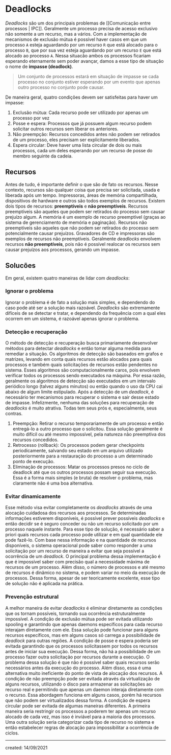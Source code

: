 # Deadlocks
*Deadlocks* são um dos principais problemas de [[Comunicação entre processos | IPC]]. Geralmente um processo precisa de acesso exclusivo não somente a um recurso, mas a vários. Com a implementação de mecanismos de exclusão mútua é possível haver casos em que um processo `A` esteja aguardando por um recurso `R` que está alocado para o processo `B`, que por sua vez esteja aguardando por um recurso `E` que está alocado ao processo `A`. Nessa situacão ambos os processos ficariam esperando eternamente sem poder avançar, damos a esse tipo de situação o nome de **impasse (deadlock)**.

> Um conjunto de processos estará em situação de impasse se cada processo no conjunto estiver esperando por um evento que apenas outro processo no conjunto pode causar.

De maneira geral, quatro condições devem ser satisfeitas para haver um impasse:

1. Exclusão mútua: Cada recurso pode ser utilizado por apenas um processo por vez
2. Posse e espera: Processos que já possuem algum recurso podem solicitar outros recursos sem liberar os anteriores.
3. Não preempção: Recursos concedidos antes não podem ser retirados de um processo, eles precisam ser explicitamente liberados.
4. Espera circular: Deve haver uma lista circular de dois ou mais processos, cada um deles esperando por um recurso de posse do membro seguinte da cadeia.

## Recursos
Antes de tudo, é importante definir o que são de fato os recursos. Nesse contexto, recursos são qualquer coisa que precisa ser solicitada, usada e liberada após um tempo. Impressoras, áreas de memória compartilhada, dispositivos de hardware e outros são todos exemplos de recursos.
Existem dois tipos de recursos: **preemptíveis** e **não preemptíveis**. Recursos preemptíveis são aqueles que podem ser retirados do processo sem causar prejuízo algum. A memória é um exemplo de recurso preemptível (graças ao sistema de gerenciamento de memória e paginação). Recursos não preemptíveis são aqueles que não podem ser retirados do processo sem potencialmente causar prejuízos. Gravadores de CD e impressoras são exemplos de recursos não preemptíveis.
Geralmente *deadlocks* envolvem recursos **não preemptíveis**, pois não é possível realocar os recursos sem causar prejuízos aos processos, gerando um impasse.

## Solucões
Em geral, existem quatro maneiras de lidar com *deadlocks*:

### Ignorar o problema
Ignorar o problema é de fato a solução mais simples, e dependendo do caso pode até ser a solução mais razoável. *Deadlocks* são extremamente difíceis de se detectar e tratar, e dependendo da frequência com a qual eles ocorrem em um sistema, é razoável apenas ignorar o problema.

### Detecção e recuperação
O método de detecção e recuperação busca primariamente desenvolver métodos para detectar *deadlocks* e então tomar alguma medida para remediar a situação.
Os algoritmos de detecção são baseados em grafos e matrizes, levando em conta quais recursos estão alocados para quais processos e também quais solicitações de recursos estão pendentes no sistema. Esses algoritmos são computacionalmente caros, pois envolvem verificar todos os processos sendo executados na máquina. Por essa razão, geralmente os algoritmos de detecção são executados em um intervalo periódico longo (talvez alguns minutos) ou então quando o uso da CPU cai abaixo de algum limite estipulado.
Após a detecção de um *deadlock*, é necessário ter mecanismos para recuperar o sistema e sair desse estado de impasse. Infelizmente, nenhuma das soluções para recuperação de *deadlocks* é muito atrativa. Todas tem seus prós e, especialmente, seus contras.

1. Preempção: Retirar o recurso temporariamente de um processo e então entregá-lo a outro processo que o solicitou. Essa solução geralmente é muito difícil ou até mesmo impossível, pela natureza não preemptiva dos recursos concedidos.
2. Retrocesso (rollback): Os processos podem gerar checkpoints periodicamente, salvando seu estado em um arquivo utilizado posteriormente para a restauração do processo a um determinado ponto de execução.
3. Eliminação de processos: Matar os processos presos no ciclo de deadlock até que os outros processos possam seguir sua execução. Essa é a forma mais simples (e bruta) de resolver o problema, mas claramente não é uma boa alternativa.

### Evitar dinamicamente
Esse método visa evitar completamente os *deadlocks* através de uma alocação cuidadosa dos recursos aos processos. Se determinadas informações estiverem disponíveis, é possível prever possíveis *deadlocks* e então decidir se é seguro conceder ou não um recurso solicitado por um processo naquele instante.
Para esse tipo de solução, é necessário saber a priori quais recursos cada processo pode utilizar e em qual quantidade ele pode fazê-lo. Com base nessa informação e na quantidade de recursos disponíveis, o sistema operacional pode saber como responder a uma solicitação por um recurso de maneira a evitar que seja possível a ocorrência de um *deadlock*.
O principal problema dessa implementação é que é impossível saber com precisão qual a necessidade máxima de recursos de um processo. Além disso, o número de processos e até mesmo de recursos é dinâmico no sistema, e podem variar no meio da execução de processos. Dessa forma, apesar de ser teoricamente excelente, esse tipo de solução não é aplicada na prática.

### Prevenção estrutural
A melhor maneira de evitar *deadlocks* é eliminar diretamente as condições que os tornam possíveis, tornando sua ocorrência estruturalmente impossível.
A condição de exclusão mútua pode ser evitada utilizando spooling e garantindo que apenas daemons específicos para cada recurso interajam diretamente com ele. Essa solução pode funcionar para alguns recursos específicos, mas em alguns casos só carrega a possibilidade de *deadlock* para outras regiões.
A condição de posse e espera poderia ser evitada garantindo que os processos solicitassem por todos os recursos antes de iniciar sua execução. Dessa forma, não há a possibilidade de um processo fazer outra solicitação por recursos durante a execução. O problema dessa solução é que não é possível saber quais recursos serão necessários antes da execução do processo. Além disso, essa é uma alternativa muito ineficiente do ponto de vista de alocação dos recursos.
A condição de não preempção pode ser evitada através da virtualização de alguns recursos, utilizando o disco para armazenar as solicitações ao recurso real e permitindo que apenas um daemon interaja diretamente com o recurso. Essa abordagem funciona em alguns casos, porém há recursos que não podem ser virtualizados dessa forma.
A condição de espera circular pode ser evitada de algumas maneiras diferentes. A primeira maneira seria restringir os processos a poderem ter apenas um recurso alocado de cada vez, mas isso é inviável para a maioria dos processos. Uma outra solução seria categorizar cada tipo de recurso no sistema e então estabelecer regras de alocação para impossibilitar a ocorrência de ciclos.

---

created: 14/09/2021
